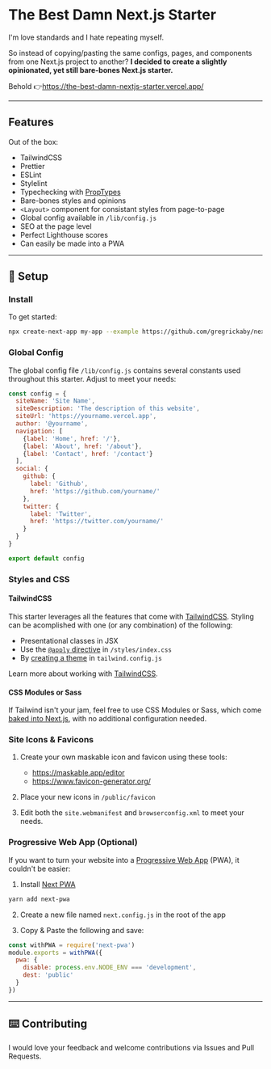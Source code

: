 # The Best Damn Next.js Starter

I'm love standards and I hate repeating myself.

So instead of copying/pasting the same configs, pages, and components from one Next.js project to another? **I decided to create a slightly opinionated, yet still bare-bones Next.js starter.**

Behold 👉https://the-best-damn-nextjs-starter.vercel.app/

---

## Features

Out of the box:

- TailwindCSS
- Prettier
- ESLint
- Stylelint
- Typechecking with [PropTypes](https://reactjs.org/docs/typechecking-with-proptypes.html)
- Bare-bones styles and opinions
- `<Layout>` component for consistant styles from page-to-page
- Global config available in `/lib/config.js`
- SEO at the page level
- Perfect Lighthouse scores
- Can easily be made into a PWA

---

## 🔧 Setup

### Install

To get started:

```bash
npx create-next-app my-app --example https://github.com/gregrickaby/nextjs-starter
```

### Global Config

The global config file `/lib/config.js` contains several constants used throughout this starter. Adjust to meet your needs:

```js
const config = {
  siteName: 'Site Name',
  siteDescription: 'The description of this website',
  siteUrl: 'https://yourname.vercel.app',
  author: '@yourname',
  navigation: [
    {label: 'Home', href: '/'},
    {label: 'About', href: '/about'},
    {label: 'Contact', href: '/contact'}
  ],
  social: {
    github: {
      label: 'Github',
      href: 'https://github.com/yourname/'
    },
    twitter: {
      label: 'Twitter',
      href: 'https://twitter.com/yourname/'
    }
  }
}

export default config
```

### Styles and CSS

#### TailwindCSS

This starter leverages all the features that come with [TailwindCSS](https://tailwindcss.com/). Styling can be acomplished with one (or any combination) of the following:

- Presentational classes in JSX
- Use the [`@apply` directive](https://tailwindcss.com/docs/functions-and-directives#apply) in `/styles/index.css`
- By [creating a theme](https://tailwindcss.com/docs/theme) in `tailwind.config.js`

Learn more about working with [TailwindCSS](https://tailwindcss.com/docs/preflight).

#### CSS Modules or Sass

If Tailwind isn't your jam, feel free to use CSS Modules or Sass, which come [baked into Next.js](https://nextjs.org/docs/basic-features/built-in-css-support), with no additional configuration needed.

### Site Icons & Favicons

1. Create your own maskable icon and favicon using these tools:

   - https://maskable.app/editor
   - https://www.favicon-generator.org/

2. Place your new icons in `/public/favicon`

3. Edit both the `site.webmanifest` and `browserconfig.xml` to meet your needs.

### Progressive Web App (Optional)

If you want to turn your website into a [Progressive Web App](https://web.dev/progressive-web-apps/) (PWA), it couldn't be easier:

1. Install [Next PWA](https://www.npmjs.com/package/next-pwa)

```bash
yarn add next-pwa
```

2. Create a new file named `next.config.js` in the root of the app

3. Copy & Paste the following and save:

```js
const withPWA = require('next-pwa')
module.exports = withPWA({
  pwa: {
    disable: process.env.NODE_ENV === 'development',
    dest: 'public'
  }
})
```

---

## ⌨️ Contributing

I would love your feedback and welcome contributions via Issues and Pull Requests.
